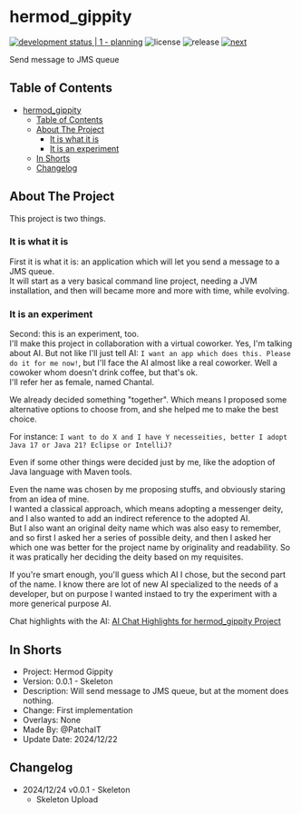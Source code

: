 # hermod_gippity

[![development status | 1 - planning](https://img.shields.io/badge/development_status-1_--_planning-yellow)](https://pypi.org/classifiers/)
![license](https://img.shields.io/badge/license-MIT-green)
![release](https://img.shields.io/github/v/release/PatchaIT/hermod_gippity)
[![next](https://img.shields.io/badge/next-v0.0.1-yellow)](https://github.com/PatchaIT/greetings/tree/greetings_v0.0.1)

Send message to JMS queue

## Table of Contents

* [hermod\_gippity](#hermod_gippity)
  * [Table of Contents](#table-of-contents)
  * [About The Project](#about-the-project)
    * [It is what it is](#it-is-what-it-is)
    * [It is an experiment](#it-is-an-experiment)
  * [In Shorts](#in-shorts)
  * [Changelog](#changelog)

## About The Project

This project is two things.

### It is what it is

First it is what it is: an application which will let you send a message
    to a JMS queue.  
  It will start as a very basical command line project, needing a JVM
    installation, and then will became more and more with time, while evolving.

### It is an experiment

Second: this is an experiment, too.  
  I'll make this project in collaboration with a virtual coworker.
  Yes, I'm talking about AI.
  But not like I'll just tell AI: `I want an app which does this. Please
    do it for me now!`, but I'll face the AI almost like a real coworker.
  Well a cowoker whom doesn't drink coffee, but that's ok.  
  I'll refer her as female, named Chantal.

We already decided something "together". Which means I proposed some
  alternative options to choose from, and she helped me to make the
  best choice.

For instance: `I want to do X and I have Y necesseities, better I adopt
  Java 17 or Java 21? Eclipse or IntelliJ?`

Even if some other things were decided just by me, like the adoption of Java
  language with Maven tools.

Even the name was chosen by me proposing stuffs, and obviously staring
  from an idea of mine.  
I wanted a classical approach, which means adopting a messenger deity, and
  I also wanted to add an indirect reference to the adopted AI.  
But I also want an original deity name which was also easy to remember, and
  so first I asked her a series of possible deity, and then I asked her which
  one was better for the project name by originality and readability.
So it was pratically her deciding the deity based on my requisites.

If you're smart enough, you'll guess which AI I chose, but the second part
  of the name.
I know there are lot of new AI specialized to the needs of a developer, but
  on purpose I wanted instaed to try the experiment with a more generical
  purpose AI.

Chat highlights with the AI:
  [AI Chat Highlights for hermod_gippity Project](docs/ai-chat-highlights.md)

## In Shorts

* Project: Hermod Gippity
* Version: 0.0.1 - Skeleton
* Description: Will send message to JMS queue, but at the moment does nothing.
* Change: First implementation
* Overlays: None
* Made By: @PatchaIT
* Update Date: 2024/12/22

## Changelog

* 2024/12/24 v0.0.1 - Skeleton
  * Skeleton Upload
